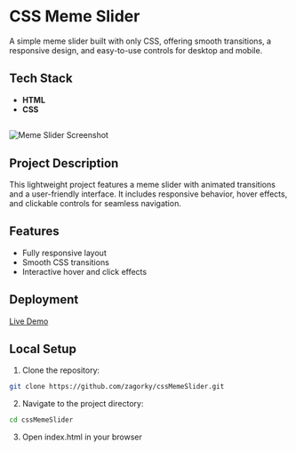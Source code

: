 # CSS Meme Slider

A simple meme slider built with only CSS, offering smooth transitions, a responsive design, and easy-to-use controls for desktop and mobile.

## Tech Stack

- **HTML**
- **CSS**

##

![Meme Slider Screenshot](./assets/cssMemeSlider.png)

## Project Description

This lightweight project features a meme slider with animated transitions and a user-friendly interface. It includes responsive behavior, hover effects, and clickable controls for seamless navigation.

## Features

- Fully responsive layout
- Smooth CSS transitions
- Interactive hover and click effects

## Deployment

[Live Demo](https://zagorky.github.io/cssMemeSlider/cssMemeSlider/)

## Local Setup

1. Clone the repository:

```bash
git clone https://github.com/zagorky/cssMemeSlider.git
```

2. Navigate to the project directory:

```bash
cd cssMemeSlider
```

3. Open index.html in your browser
